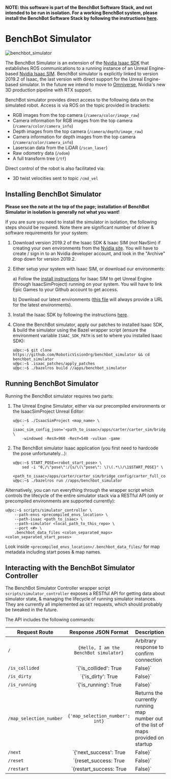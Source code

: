 **NOTE: this software is part of the BenchBot Software Stack, and not intended to be run in isolation. For a working BenchBot system, please install the BenchBot Software Stack by following the instructions [here](https://github.com/RoboticVisionOrg/benchbot).**

# BenchBot Simulator

![benchbot_simulator](./docs/benchbot_simulator.gif)

The BenchBot Simulator is an extension of the [Nvidia Isaac SDK](https://developer.nvidia.com/isaac-sdk) that establishes ROS communications to a running instance of an Unreal Engine-based [Nvidia Isaac SIM](https://developer.nvidia.com/isaac-sim). BenchBot simulator is explicitly linked to version 2019.2 of Isaac, the last version with direct support for the Unreal Engine-based simulator. In the future we intend to move to [Omniverse](https://developer.nvidia.com/nvidia-omniverse), Nvidia's new 3D production pipeline with RTX support.

BenchBot simulator provides direct access to the following data on the simulated robot. Access is via ROS on the topic provided in brackets:

- RGB images from the top camera (`/camera/color/image_raw`)
- Camera information for RGB images from the top camera (`/camera/color/camera_info`)
- Depth images from the top camera (`/camera/depth/image_raw`)
- Camera information for depth images from the top camera (`/camera/color/camera_info`)
- Laserscan data from the LiDAR  (`/scan_laser`)
- Raw odometry data (`/odom`)
- A full transform tree (`/tf`)

Direct control of the robot is also facilitated via:

- 3D twist velocities sent to topic `/cmd_vel`

## Installing BenchBot Simulator

**Please see the note at the top of the page; installation of BenchBot Simulator in isolation is generally not what you want!**

If you are sure you need to install the simulator in isolation, the following steps should be required. Note there are significant number of driver & software requirements for your system:

1. Download version 2019.2 of the Isaac SDK & Isaac SIM (*not* NavSim) if creating your own environments from the [Nvidia site](https://developer.nvidia.com/isaac/downloads). You will have to create / sign in to an Nvidia developer account, and look in the "Archive" drop down for version 2019.2.

2. Either setup your system with Isaac SIM, or download our environments: 
    
    a) Follow the [install instructions](https://docs.nvidia.com/isaac/isaac_sim/setup.html) for Isaac SIM to get Unreal Engine (through IsaacSimProject) running on your system. You will have to link Epic Games to your Github account to get access.

    b) Download our latest environments ([this file](https://cloudstor.aarnet.edu.au/plus/s/egb4u65MVZEVkPB/download) will always provide a URL for the latest environments).

3. Install the Isaac SDK by following the instructions [here](https://docs.nvidia.com/isaac/archive/2019.2/doc/setup.html).

4. Clone the BenchBot simulator, apply our patches to installed Isaac SDK, & build the simulator using the Bazel wrapper script (ensure the environment variable `ISAAC_SDK_PATH` is set to where you installed Isaac SDK):
    ```
    u@pc:~$ git clone https://github.com/RoboticVisionOrg/benchbot_simulator && cd benchbot_simulator
    u@pc:~$ .isaac_patches/apply_patches
    u@pc:~$ ./bazelros build //apps/benchbot_simulator
    ```

## Running BenchBot Simulator

Running the BenchBot simulator requires two parts:

1. The Unreal Engine Simulator, either via our precompiled environments or the IsaacSimProject Unreal Editor:
    ```
    u@pc:~$ ./IsaacSimProject <map_name> \
        -isaac_sim_config_json='<path_to_isaac>/apps/carter/carter_sim/bridge_config/carter_full.json' \
        -windowed -ResX=960 -ResY=540 -vulkan -game
    ``` 

2. The BenchBot simulator Isaac application (you first need to hardcode the pose unfortunately...):
    ```
    u@pc:~$ START_POSE=<robot_start_pose> \
        sed -i "0,/\"pose\":/{s/\(\"pose\": \)\(.*\)/\1$START_POSE}" \
        <path_to_isaac>/apps/carter/carter_sim/bridge_config/carter_full_config.json
    u@pc:~$ ./bazelros run //apps/benchbot_simulator
    ```

Alternatively, you can run everything through the wrapper script which controls the lifecycle of the entire simulator stack via a RESTful API (only or precompiled environments are supported currently):
```
u@pc:~$ scripts/simulator_controller \
    --path-envs <precompiled_envs_location> \
    --path-isaac <path_to_isaac> \
    --path-simulator <local_path_to_this_repo> \
    --port <#> \
    .benchbot_data_files <colon_separated_maps> <colon_separated_start_poses>
```

Look inside `<precompiled_envs_location>/.benchbot_data_files/` for map metadata including start poses & map names.

## Interacting with the BenchBot Simulator Controller

The BenchBot Simulator Controller wrapper script `scripts/simulator_controller` exposes a RESTful API for getting data about simulator state, & managing the lifecycle of running simulator instances. They are currently all implemented as `GET` requests, which should probably be tweaked in the future.

The API includes the following commands:

| Request Route | Response JSON Format | Description |
| --------------|:---------------:|-------------|
| `/`           | `{Hello, I am the BenchBot simulator}` | Arbitrary response to confirm connection |
| `/is_collided` | `{'is_collided': True|False}` | Goes to `True` once the robot has collided with an obstacle (never returns to false after that point) |
| `/is_dirty` | `{'is_dirty': True|False}` | Goes to `True` once the robot has moved for the first time |
| `/is_running` | `{'is_running': True|False}` | Returns `True` if all simulator ROS topics are alive |
| `/map_selection_number` | `{'map_selection_number': int}` | Returns the currently running map number out of the list of maps provided on startup |
| `/next` | `{'next_success': True|False}` | Kills any currently running simulator & starts the *next* simulated environment from the list provided on startup |
| `/reset` | `{reset_success: True|False}` | Kills the currently running simulator & restarts the in the *same* simulated environment |
| `/restart` | `{restart_success: True|False}` | Kills the currently running simulator & restarts the in the *first* simulated environment |

